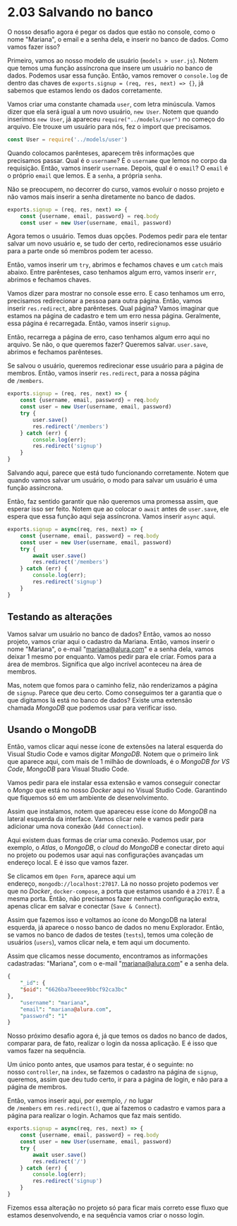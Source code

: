 # 2.03 Salvando no banco

O nosso desafio agora é pegar os dados que estão no console, como o nome "Mariana", o email e a senha dela, e inserir no banco de dados. Como vamos fazer isso?

Primeiro, vamos ao nosso modelo de usuário (`models > user.js`). Notem que temos uma função assíncrona que insere um usuário no banco de dados. Podemos usar essa função. Então, vamos remover o `console.log` de dentro das chaves de `exports.signup = (req, res, next) => {}`, já sabemos que estamos lendo os dados corretamente.

Vamos criar uma constante chamada `user`, com letra minúscula. Vamos dizer que ela será igual a um novo usuário, `new User`. Notem que quando inserimos `new User`, já apareceu `require("../models/user")` no começo do arquivo. Ele trouxe um usuário para nós, fez o import que precisamos.

```javascript
const User = require('../models/user')
```

Quando colocamos parênteses, aparecem três informações que precisamos passar. Qual é o `username`? É o `username` que lemos no corpo da requisição. Então, vamos inserir `username`. Depois, qual é o `email`? O `email` é o próprio `email` que lemos. E a `senha`, a própria `senha`.

Não se preocupem, no decorrer do curso, vamos evoluir o nosso projeto e não vamos mais inserir a senha diretamente no banco de dados.

```javascript
exports.signup = (req, res, next) => {
    const {username, email, password} = req.body
    const user = new User(username, email, password)
```

Agora temos o usuário. Temos duas opções. Podemos pedir para ele tentar salvar um novo usuário e, se tudo der certo, redirecionamos esse usuário para a parte onde só membros podem ter acesso.

Então, vamos inserir um `try`, abrimos e fechamos chaves e um `catch` mais abaixo. Entre parênteses, caso tenhamos algum erro, vamos inserir `err`, abrimos e fechamos chaves.

Vamos dizer para mostrar no console esse erro. E caso tenhamos um erro, precisamos redirecionar a pessoa para outra página. Então, vamos inserir `res.redirect`, abre parênteses. Qual página? Vamos imaginar que estamos na página de cadastro e tem um erro nessa página. Geralmente, essa página é recarregada. Então, vamos inserir `signup`.

Então, recarrega a página de erro, caso tenhamos algum erro aqui no arquivo. Se não, o que queremos fazer? Queremos salvar. `user.save`, abrimos e fechamos parênteses.

Se salvou o usuário, queremos redirecionar esse usuário para a página de membros. Então, vamos inserir `res.redirect`, para a nossa página de `/members`.

```javascript
exports.signup = (req, res, next) => {
    const {username, email, password} = req.body
    const user = new User(username, email, password)
    try {
        user.save()
        res.redirect('/members')
    } catch (err) {
        console.log(err);
        res.redirect('signup')
    }
}
```

Salvando aqui, parece que está tudo funcionando corretamente. Notem que quando vamos salvar um usuário, o modo para salvar um usuário é uma função assíncrona.

Então, faz sentido garantir que não queremos uma promessa assim, que esperar isso ser feito. Notem que ao colocar o `await` antes de `user.save`, ele espera que essa função aqui seja assíncrona. Vamos inserir `async` aqui.

```javascript
exports.signup = async(req, res, next) => {
    const {username, email, password} = req.body
    const user = new User(username, email, password)
    try {
        await user.save()
        res.redirect('/members')
    } catch (err) {
        console.log(err);
        res.redirect('signup')
    }
}
```

## Testando as alterações

Vamos salvar um usuário no banco de dados? Então, vamos ao nosso projeto, vamos criar aqui o cadastro da Mariana. Então, vamos inserir o nome "Mariana", o e-mail "mariana@alura.com" e a senha dela, vamos deixar 1 mesmo por enquanto. Vamos pedir para ele criar. Fomos para a área de membros. Significa que algo incrível aconteceu na área de membros.

Mas, notem que fomos para o caminho feliz, não renderizamos a página de `signup`. Parece que deu certo. Como conseguimos ter a garantia que o que digitamos lá está no banco de dados? Existe uma extensão chamada _MongoDB_ que podemos usar para verificar isso.

## Usando o MongoDB

Então, vamos clicar aqui nesse ícone de extensões na lateral esquerda do Visual Studio Code e vamos digitar _MongoDB_. Notem que o primeiro link que aparece aqui, com mais de 1 milhão de downloads, é o _MongoDB for VS Code_, _MongoDB_ para Visual Studio Code.

Vamos pedir para ele instalar essa extensão e vamos conseguir conectar o _Mongo_ que está no nosso _Docker_ aqui no Visual Studio Code. Garantindo que fiquemos só em um ambiente de desenvolvimento.

Assim que instalamos, notem que apareceu esse ícone do _MongoDB_ na lateral esquerda da interface. Vamos clicar nele e vamos pedir para adicionar uma nova conexão (`Add Connection`).

Aqui existem duas formas de criar uma conexão. Podemos usar, por exemplo, o _Atlas_, o _MongoDB_, o _cloud_ do _MongoDB_ e conectar direto aqui no projeto ou podemos usar aqui nas configurações avançadas um endereço local. E é isso que vamos fazer.

Se clicamos em `Open Form`, aparece aqui um endereço, `mongodb://localhost:27017`. Lá no nosso projeto podemos ver que no _Docker_, `docker-compose`, a porta que estamos usando é a `27017`. É a mesma porta. Então, não precisamos fazer nenhuma configuração extra, apenas clicar em salvar e conectar (`Save & Connect`).

Assim que fazemos isso e voltamos ao ícone do MongoDB na lateral esquerda, já aparece o nosso banco de dados no menu Explorador. Então, se vamos no banco de dados de testes (`tests`), temos uma coleção de usuários (`users`), vamos clicar nela, e tem aqui um documento.

Assim que clicamos nesse documento, encontramos as informações cadastradas: "Mariana", com o e-mail "mariana@alura.com" e a senha dela.

```perl
{
    "_id": {
    "$oid": "6626ba7beeee9bbcf92ca3bc"
},
    "username": "mariana",
    "email": "mariana@alura.com",
    "password": "1"
}
```

Nosso próximo desafio agora é, já que temos os dados no banco de dados, comparar para, de fato, realizar o login da nossa aplicação. E é isso que vamos fazer na sequência.

Um único ponto antes, que usamos para testar, é o seguinte: no nosso `controller`, na `index`, se fazemos o cadastro na página de `signup`, queremos, assim que deu tudo certo, ir para a página de login, e não para a página de membros.

Então, vamos inserir aqui, por exemplo, `/` no lugar de `/members` em `res.redirect()`, que aí fazemos o cadastro e vamos para a página para realizar o login. Achamos que faz mais sentido.

```javascript
exports.signup = async(req, res, next) => {
    const {username, email, password} = req.body
    const user = new User(username, email, password)
    try {
        await user.save()
        res.redirect('/')
    } catch (err) {
        console.log(err);
        res.redirect('signup')
    }
}
```

Fizemos essa alteração no projeto só para ficar mais correto esse fluxo que estamos desenvolvendo, e na sequência vamos criar o nosso login.
